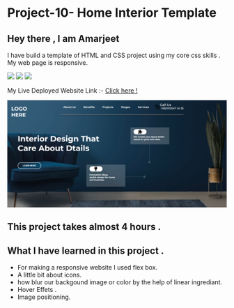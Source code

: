 # Project-10-  Home Interior Template 
 ## Hey there ,  I am Amarjeet 
 I have build a template of HTML and CSS project using my core css skills .
 My web page is responsive.
 
 ![](https://img.shields.io/badge/Project-10-green)
 ![](https://img.shields.io/badge/HTML-5-orange)
 ![](https://img.shields.io/badge/CSS-3-blue)

 My Live Deployed Website Link :- [Click here !](https://project-11-creative-hub.netlify.app/)

 
 ![](./web-page.png)

 ## This project takes almost 4 hours .

 ## What I have learned in this project .
 - For making a responsive website I used flex box. 
 - A little bit about icons.
 - how blur our backgound image or color by the help of linear ingrediant.
 - Hover Effets .
 - Image positioning.
